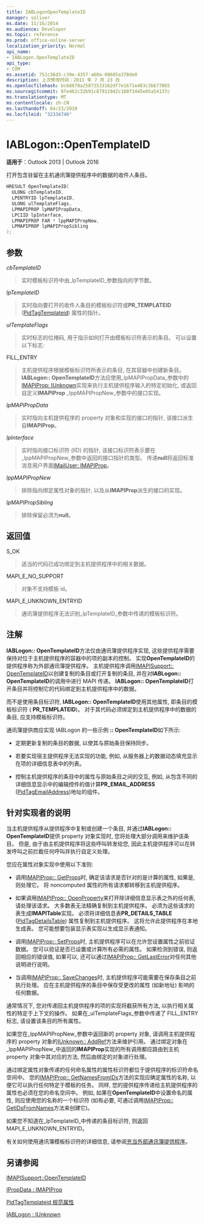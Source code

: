 ```yaml
---
title: IABLogonOpenTemplateID
manager: soliver
ms.date: 11/16/2014
ms.audience: Developer
ms.topic: reference
ms.prod: office-online-server
localization_priority: Normal
api_name:
- IABLogon.OpenTemplateID
api_type:
- COM
ms.assetid: 751c36d3-c39e-4357-a60a-88685a378de0
description: 上次修改时间：2011 年 7 月 23 日
ms.openlocfilehash: bc68878a25873533162df7e1671e483c3bb77865
ms.sourcegitcommit: 8fe462c32b91c87911942c188f3445e85a54137c
ms.translationtype: MT
ms.contentlocale: zh-CN
ms.lasthandoff: 04/23/2019
ms.locfileid: "32334746"
---
```

# <a name="iablogonopentemplateid"></a>IABLogon::OpenTemplateID

  
  
**适用于**：Outlook 2013 | Outlook 2016 
  
打开包含驻留在主机通讯簿提供程序中的数据的收件人条目。
  
```cpp
HRESULT OpenTemplateID(
  ULONG cbTemplateID,
  LPENTRYID lpTemplateID,
  ULONG ulTemplateFlags,
  LPMAPIPROP lpMAPIPropData,
  LPCIID lpInterface,
  LPMAPIPROP FAR * lppMAPIPropNew,
  LPMAPIPROP lpMAPIPropSibling
);
```

## <a name="parameters"></a>参数

 _cbTemplateID_
  
> 实时模板标识符中由_lpTemplateID_参数指向的字节数。 
    
 _lpTemplateID_
  
> 实时指向要打开的收件人条目的模板标识符或**PR_TEMPLATEID** ([PidTagTemplateid](pidtagtemplateid-canonical-property.md)) 属性的指针。
    
 _ulTemplateFlags_
  
> 实时标志的位掩码, 用于指示如何打开由模板标识符表示的条目。 可以设置以下标志:
    
FILL_ENTRY 
  
> 主机提供程序根据模板标识符所表示的条目, 在其容器中创建新条目。 **IABLogon:: OpenTemplateID**方法应使用_lpMAPIPropData_参数中的[IMAPIProp: IUnknown](imapipropiunknown.md)实现来执行主机提供程序输入的特定初始化, 或返回自定义**IMAPIProp** _lppMAPIPropNew_参数中的接口实现。 
    
 _lpMAPIPropData_
  
> 实时指向主机提供程序的 property 对象和实现的接口的指针, 该接口派生自**IMAPIProp**。
    
 _lpInterface_
  
> 实时指向接口标识符 (IID) 的指针, 该接口标识符表示要在_lppMAPIPropNew_参数中返回的接口指针的类型。 传递**null**将返回标准消息用户界面[IMailUser: IMAPIProp](imailuserimapiprop.md)。
    
 _lppMAPIPropNew_
  
> 排除指向绑定属性对象的指针, 以及从**IMAPIProp**派生的接口的实现。
    
 _lpMAPIPropSibling_
  
> 排除保留必须为**null**。
    
## <a name="return-value"></a>返回值

S_OK 
  
> 适当的代码已成功绑定到主机提供程序中的相关数据。
    
MAPI_E_NO_SUPPORT 
  
> 对象不支持模板 id。
    
MAPI_E_UNKNOWN_ENTRYID 
  
> 通讯簿提供程序无法识别_lpTemplateID_参数中传递的模板标识符。 
    
## <a name="remarks"></a>注解

**IABLogon:: OpenTemplateID**方法仅由通讯簿提供程序实现, 这些提供程序需要保持对位于主机提供程序的容器中的项的副本的控制。 实现**OpenTemplateID**的提供程序称为外部通讯簿提供程序。 主机提供程序调用[IMAPISupport:: OpenTemplateID](imapisupport-opentemplateid.md)以创建复制的条目或打开复制的条目, 并在对**IABLogon:: OpenTemplateID**的调用中进行 MAPI 传递。 **IABLogon:: OpenTemplateID**打开条目并将控制它的代码绑定到主机提供程序中的数据。 
  
而不是使用条目标识符, **IABLogon:: OpenTemplateID**使用其他属性, 即条目的模板标识符 ( **PR_TEMPLATEID**)。 对于其代码必须绑定到主机提供程序中的数据的条目, 应支持模板标识符。
  
通讯簿提供商应实现 IABLogon 的一些示例 **:: OpenTemplateID**如下所示: 
  
- 定期更新复制的条目的数据, 以使其与原始条目保持同步。
    
- 若要实现宿主提供程序无法实现的功能, 例如, 从服务器上的数据动态填充显示在项的详细信息表中的列表。
    
- 控制主机提供程序的条目中的属性与原始条目之间的交互, 例如, 从包含不同的详细信息显示中的编辑控件的值计算**PR_EMAIL_ADDRESS** ([PidTagEmailAddress](pidtagemailaddress-canonical-property.md))地址的组件。
    
## <a name="notes-to-implementers"></a>针对实现者的说明

当主机提供程序从提供程序中复制或创建一个条目, 并通过**IABLogon:: OpenTemplateID**提供 property 对象实现时, 您将处理大部分调用来维护该条目。 但是, 由于由主机提供程序将这些呼叫转发给您, 因此主机提供程序可以在转发呼叫之前拦截任何呼叫并执行自定义处理。
  
您应在属性对象实现中使用以下准则:
  
- 调用[IMAPIProp:: GetProps](imapiprop-getprops.md)时, 确定该请求是否针对的是计算的属性, 如果是, 则处理它。 将 noncomputed 属性的所有请求都转移到主机提供程序。 
    
- 如果调用[IMAPIProp:: OpenProperty](imapiprop-openproperty.md)来打开除详细信息显示表之外的任何表, 请处理该请求。 大多数表无法精确复制到主机提供程序。 必须为这些请求的表生成**IMAPITable**实现。 必须将详细信息表**PR_DETAILS_TABLE** ([PidTagDetailsTable](pidtagdetailstable-canonical-property.md)) 属性复制到主机提供程序。 这将允许此提供程序在本地生成表。 您可能想要包装显示表实现以生成显示表通知。 
    
- 调用[IMAPIProp:: SetProps](imapiprop-setprops.md)时, 主机提供程序可以在允许您设置属性之前验证数据。 您可以验证是否已设置或计算所有必需的属性。 如果检测到错误, 则返回相应的错误值, 如果可以, 还可以通过[IMAPIProp:: GetLastError](imapiprop-getlasterror.md)对任何其他说明进行说明。
    
- 当调用[IMAPIProp:: SaveChanges](imapiprop-savechanges.md)时, 主机提供程序可能需要在保存条目之前执行处理。 应在主机提供程序的条目中保存受更改的属性 (如新地址) 影响的任何数据。 
    
通常情况下, 您对传递回主机提供程序的项的实现将截获所有方法, 以执行相关属性的特定于上下文的操作。 如果在_ulTemplateFlags_参数中传递了 FILL_ENTRY 标志, 请设置该条目的所有属性。 
  
如果您在_lppMAPIPropNew_参数中返回新的 property 对象, 请调用主机提供程序的 property 对象的[IUnknown:: AddRef](https://msdn.microsoft.com/library/ms691379%28VS.85%29.aspx)方法来维护引用。 通过绑定对象在_lppMAPIPropNew_中返回的**IMAPIProp**实现的所有调用都应路由到主机 property 对象中其对应的方法, 然后由绑定的对象进行处理。 
  
通过绑定属性对象传递的任何命名属性的属性标识符都位于提供程序的标识符命名空间中。 您的[IMAPIProp:: GetNamesFromIDs](imapiprop-getnamesfromids.md)方法的实现应确定属性的名称, 以便它可以执行任何特定于模板的任务。 同样, 您的提供程序传递给主机提供程序的属性也必须在您的命名空间中。 例如, 如果在**OpenTemplateID**中设置命名的属性, 则应使用您的名称的一个标识符 (如有必要, 可通过调用[IMAPIProp:: GetIDsFromNames](imapiprop-getidsfromnames.md)方法来创建它)。 
  
如果您不知道在_lpTemplateID_中传递的条目标识符, 则返回 MAPI_E_UNKNOWN_ENTRYID。
  
有关如何使用通讯簿模板标识符的详细信息, 请参阅[充当外部通讯簿提供程序](acting-as-a-foreign-address-book-provider.md)。
  
## <a name="see-also"></a>另请参阅



[IMAPISupport::OpenTemplateID](imapisupport-opentemplateid.md)
  
[IPropData : IMAPIProp](ipropdataimapiprop.md)
  
[PidTagTemplateid 规范属性](pidtagtemplateid-canonical-property.md)
  
[IABLogon : IUnknown](iablogoniunknown.md)

